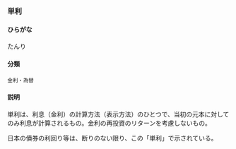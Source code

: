<div style="display:none;">

## [あ行](securities-terms?id=あ行)
## [か行](securities-terms?id=か行)
## [さ行](securities-terms?id=さ行)
## [た行](securities-terms?id=た行)

</div>

### 単利

#### ひらがな

たんり

#### 分類

`金利・為替`

#### 説明

単利は、利息（金利）の計算方法（表示方法）のひとつで、当初の元本に対してのみ利息が計算されるもの。金利の再投資のリターンを考慮しないもの。
日本の債券の利回り等は、断りのない限り、この「単利」で示されている。

<div style="display:none;">

## [な行](securities-terms?id=な行)
## [は行](securities-terms?id=は行)
## [ま行](securities-terms?id=ま行)
## [や行](securities-terms?id=や行)
## [ら行](securities-terms?id=ら行)
## [わ行](securities-terms?id=わ行)
## [英数字・記号](securities-terms?id=英数字・記号)

</div>

